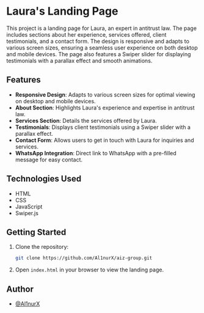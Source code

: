 # Laura's Landing Page

This project is a landing page for Laura, an expert in antitrust law. The page includes sections about her experience, services offered, client testimonials, and a contact form. The design is responsive and adapts to various screen sizes, ensuring a seamless user experience on both desktop and mobile devices. The page also features a Swiper slider for displaying testimonials with a parallax effect and smooth animations.

## Features

- **Responsive Design**: Adapts to various screen sizes for optimal viewing on desktop and mobile devices.
- **About Section**: Highlights Laura's experience and expertise in antitrust law.
- **Services Section**: Details the services offered by Laura.
- **Testimonials**: Displays client testimonials using a Swiper slider with a parallax effect.
- **Contact Form**: Allows users to get in touch with Laura for inquiries and services.
- **WhatsApp Integration**: Direct link to WhatsApp with a pre-filled message for easy contact.

## Technologies Used

- HTML
- CSS
- JavaScript
- Swiper.js

## Getting Started

1. Clone the repository:
   ```bash
   git clone https://github.com/Al1nurX/aiz-group.git

2. Open `index.html` in your browser to view the landing page.

## Author

- [@Al1nurX](https://www.github.com/Al1nurX)
